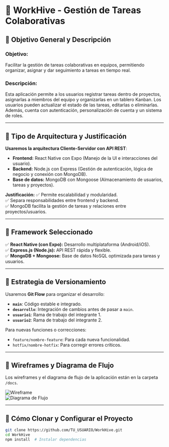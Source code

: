 # 📌 WorkHive - Gestión de Tareas Colaborativas

## 📌 Objetivo General y Descripción
### **Objetivo:**
Facilitar la gestión de tareas colaborativas en equipos, permitiendo organizar, asignar y dar seguimiento a tareas en tiempo real.

### **Descripción:**
Esta aplicación permite a los usuarios registrar tareas dentro de proyectos, asignarlas a miembros del equipo y organizarlas en un tablero Kanban. Los usuarios pueden actualizar el estado de las tareas, editarlas o eliminarlas. Además, cuenta con autenticación, personalización de cuenta y un sistema de roles.

---

## 📌 Tipo de Arquitectura y Justificación
**Usaremos la arquitectura Cliente-Servidor con API REST**:

- **Frontend:** React Native con Expo (Manejo de la UI e interacciones del usuario).
- **Backend:** Node.js con Express (Gestión de autenticación, lógica de negocio y conexión con MongoDB).
- **Base de datos:** MongoDB con Mongoose (Almacenamiento de usuarios, tareas y proyectos).

**Justificación:**
✅ Permite escalabilidad y modularidad.  
✅ Separa responsabilidades entre frontend y backend.  
✅ MongoDB facilita la gestión de tareas y relaciones entre proyectos/usuarios.  

---

## 📌 Framework Seleccionado
✅ **React Native (con Expo):** Desarrollo multiplataforma (Android/iOS).  
✅ **Express.js (Node.js):** API REST rápida y flexible.  
✅ **MongoDB + Mongoose:** Base de datos NoSQL optimizada para tareas y usuarios.  

---

## 📌 Estrategia de Versionamiento
Usaremos **Git Flow** para organizar el desarrollo:

- **`main`**: Código estable e integrado.  
- **`desarrollo`**: Integración de cambios antes de pasar a `main`.  
- **`usuario1`**: Rama de trabajo del integrante 1.  
- **`usuario2`**: Rama de trabajo del integrante 2.  

Para nuevas funciones o correcciones:  

- `feature/nombre-feature`: Para cada nueva funcionalidad.  
- `hotfix/nombre-hotfix`: Para corregir errores críticos.  

---

## 📌 Wireframes y Diagrama de Flujo
Los wireframes y el diagrama de flujo de la aplicación están en la carpeta `/docs`.  

![Wireframe](./docs/wireframe.png)  
![Diagrama de Flujo](https://lucid.app/lucidchart/0d6fb280-0107-4fcd-b43b-e66cdd7e312b/edit?viewport_loc=-3063%2C-3531%2C5532%2C2561%2C0_0&invitationId=inv_53ad5cd3-987f-43a5-be1f-e38637741d52)  

---

## 🚀 Cómo Clonar y Configurar el Proyecto
```bash
git clone https://github.com/TU_USUARIO/WorkHive.git
cd WorkHive
npm install  # Instalar dependencias
